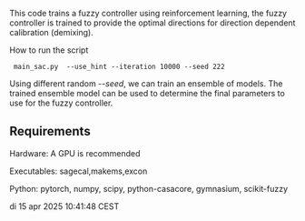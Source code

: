 This code trains a fuzzy controller using reinforcement learning, the fuzzy controller is trained to provide the optimal directions for direction dependent calibration (demixing).

How to run the script 

```
 main_sac.py  --use_hint --iteration 10000 --seed 222
```

Using different random *--seed*, we can train an ensemble of models. The trained ensemble model can be used to determine the final parameters to use for the fuzzy controller.


## Requirements
Hardware:
A GPU is recommended

Executables:
sagecal,makems,excon

Python:
pytorch, numpy, scipy, python-casacore, gymnasium, scikit-fuzzy

di 15 apr 2025 10:41:48 CEST
